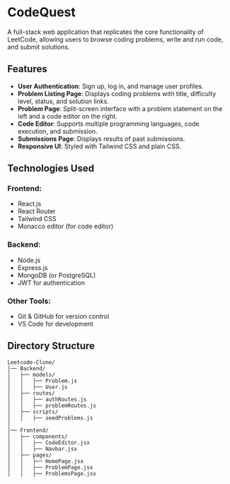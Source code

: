 # CodeQuest

A full-stack web application that replicates the core functionality of LeetCode, allowing users to browse coding problems, write and run code, and submit solutions.

## Features
- **User Authentication**: Sign up, log in, and manage user profiles.
- **Problem Listing Page**: Displays coding problems with title, difficulty level, status, and solution links.
- **Problem Page**: Split-screen interface with a problem statement on the left and a code editor on the right.
- **Code Editor**: Supports multiple programming languages, code execution, and submission.
- **Submissions Page**: Displays results of past submissions.
- **Responsive UI**: Styled with Tailwind CSS and plain CSS.

## Technologies Used
### Frontend:
- React.js
- React Router
- Tailwind CSS
- Monacco editor (for code editor)

### Backend:
- Node.js
- Express.js
- MongoDB (or PostgreSQL)
- JWT for authentication

### Other Tools:
- Git & GitHub for version control
- VS Code for development

## Directory Structure

```
Leetcode-Clone/
│── Backend/
│   ├── models/
│   │   ├── Problem.js
│   │   ├── User.js
│   ├── routes/
│   │   ├── authRoutes.js
│   │   ├── problemRoutes.js
│   ├── scripts/
│   │   ├── seedProblems.js
│
│── Frontend/
│   ├── components/
│   │   ├── CodeEditor.jsx
│   │   ├── Navbar.jsx
│   ├── pages/
│   │   ├── HomePage.jsx
│   │   ├── ProblemPage.jsx
│   │   ├── ProblemsPage.jsx

```
```

